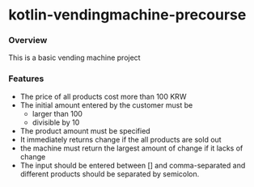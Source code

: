 # kotlin-vendingmachine-precourse

### Overview
This is a basic vending machine project

### Features
- The price of all products cost more than 100 KRW
- The initial amount entered by the customer must be
  - larger than 100
  - divisible by 10
- The product amount must be specified
- It immediately returns change if the all products are sold out
- the machine must return the largest amount of change if it lacks of change
- The input should be entered between [] and comma-separated and different products should be separated by semicolon.